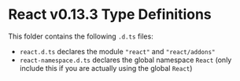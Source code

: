 # React v0.13.3 Type Definitions

This folder contains the following `.d.ts` files:
* `react.d.ts` declares the module `"react"` and `"react/addons"`
* `react-namespace.d.ts` declares the global namespace `React` (only include this if you are actually using the global `React`)
